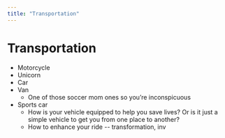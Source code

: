 ```yaml
---
title: "Transportation"
---
```

# Transportation

- Motorcycle
- Unicorn
- Car
- Van
   - One of those soccer mom ones so you’re inconspicuous 
- Sports car
   - How is your vehicle equipped to help you save lives? Or is it just a simple vehicle to get you from one place to another?
   - How to enhance your ride -- transformation, inv
